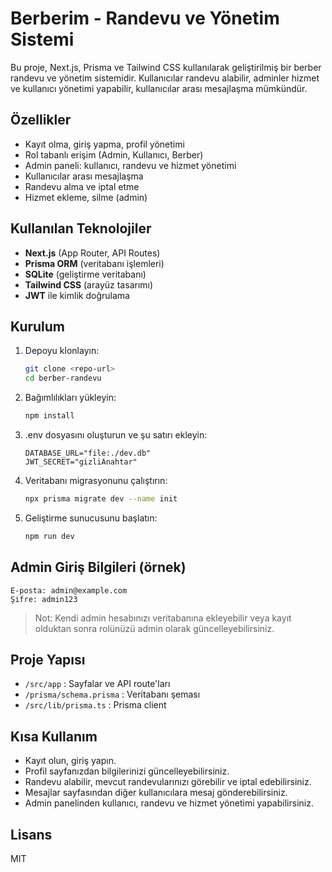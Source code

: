 # Berberim - Randevu ve Yönetim Sistemi

Bu proje, Next.js, Prisma ve Tailwind CSS kullanılarak geliştirilmiş bir berber randevu ve yönetim sistemidir. Kullanıcılar randevu alabilir, adminler hizmet ve kullanıcı yönetimi yapabilir, kullanıcılar arası mesajlaşma mümkündür.

## Özellikler
- Kayıt olma, giriş yapma, profil yönetimi
- Rol tabanlı erişim (Admin, Kullanıcı, Berber)
- Admin paneli: kullanıcı, randevu ve hizmet yönetimi
- Kullanıcılar arası mesajlaşma
- Randevu alma ve iptal etme
- Hizmet ekleme, silme (admin)

## Kullanılan Teknolojiler
- **Next.js** (App Router, API Routes)
- **Prisma ORM** (veritabanı işlemleri)
- **SQLite** (geliştirme veritabanı)
- **Tailwind CSS** (arayüz tasarımı)
- **JWT** ile kimlik doğrulama

## Kurulum
1. Depoyu klonlayın:
   ```bash
   git clone <repo-url>
   cd berber-randevu
   ```
2. Bağımlılıkları yükleyin:
   ```bash
   npm install
   ```
3. .env dosyasını oluşturun ve şu satırı ekleyin:
   ```
   DATABASE_URL="file:./dev.db"
   JWT_SECRET="gizliAnahtar"
   ```
4. Veritabanı migrasyonunu çalıştırın:
   ```bash
   npx prisma migrate dev --name init
   ```
5. Geliştirme sunucusunu başlatın:
   ```bash
   npm run dev
   ```

## Admin Giriş Bilgileri (örnek)
```
E-posta: admin@example.com
Şifre: admin123
```
> Not: Kendi admin hesabınızı veritabanına ekleyebilir veya kayıt olduktan sonra rolünüzü admin olarak güncelleyebilirsiniz.

## Proje Yapısı
- `/src/app` : Sayfalar ve API route'ları
- `/prisma/schema.prisma` : Veritabanı şeması
- `/src/lib/prisma.ts` : Prisma client

## Kısa Kullanım
- Kayıt olun, giriş yapın.
- Profil sayfanızdan bilgilerinizi güncelleyebilirsiniz.
- Randevu alabilir, mevcut randevularınızı görebilir ve iptal edebilirsiniz.
- Mesajlar sayfasından diğer kullanıcılara mesaj gönderebilirsiniz.
- Admin panelinden kullanıcı, randevu ve hizmet yönetimi yapabilirsiniz.

## Lisans
MIT
